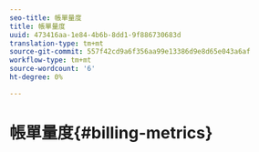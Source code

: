 ```yaml
---
seo-title: 帳單量度
title: 帳單量度
uuid: 473416aa-1e84-4b6b-8dd1-9f886730683d
translation-type: tm+mt
source-git-commit: 557f42cd9a6f356aa99e13386d9e8d65e043a6af
workflow-type: tm+mt
source-wordcount: '6'
ht-degree: 0%

---
```



# 帳單量度{#billing-metrics}
